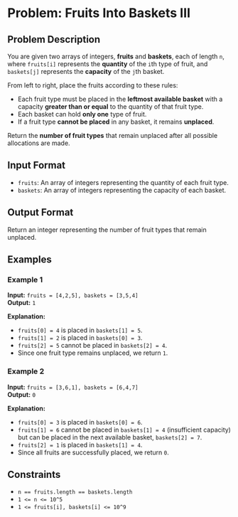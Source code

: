 
# Problem: Fruits Into Baskets III

## Problem Description
You are given two arrays of integers, **fruits** and **baskets**, each of length `n`, where `fruits[i]` represents the **quantity** of the `i`th type of fruit, and `baskets[j]` represents the **capacity** of the `j`th basket.

From left to right, place the fruits according to these rules:
- Each fruit type must be placed in the **leftmost available basket** with a capacity **greater than or equal** to the quantity of that fruit type.
- Each basket can hold **only one** type of fruit.
- If a fruit type **cannot be placed** in any basket, it remains **unplaced**.

Return the **number of fruit types** that remain unplaced after all possible allocations are made.

## Input Format
- `fruits`: An array of integers representing the quantity of each fruit type.
- `baskets`: An array of integers representing the capacity of each basket.

## Output Format
Return an integer representing the number of fruit types that remain unplaced.

## Examples

### Example 1
**Input:** `fruits = [4,2,5], baskets = [3,5,4]`<br/>
**Output:** `1`<br/>

**Explanation:**
- `fruits[0] = 4` is placed in `baskets[1] = 5`.
- `fruits[1] = 2` is placed in `baskets[0] = 3`.
- `fruits[2] = 5` cannot be placed in `baskets[2] = 4`.
- Since one fruit type remains unplaced, we return `1`.

### Example 2
**Input:** `fruits = [3,6,1], baskets = [6,4,7]`<br/>
**Output:** `0`<br/>

**Explanation:**
- `fruits[0] = 3` is placed in `baskets[0] = 6`.
- `fruits[1] = 6` cannot be placed in `baskets[1] = 4` (insufficient capacity) but can be placed in the next available basket, `baskets[2] = 7`.
- `fruits[2] = 1` is placed in `baskets[1] = 4`.
- Since all fruits are successfully placed, we return `0`.

## Constraints
- `n == fruits.length == baskets.length`
- `1 <= n <= 10^5`
- `1 <= fruits[i], baskets[i] <= 10^9`

